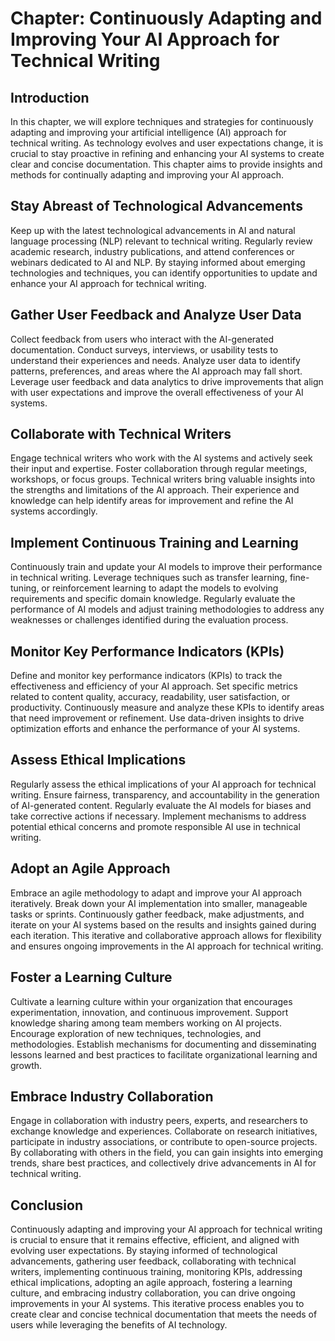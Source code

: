Chapter: Continuously Adapting and Improving Your AI Approach for Technical Writing
===================================================================================

Introduction
------------

In this chapter, we will explore techniques and strategies for continuously adapting and improving your artificial intelligence (AI) approach for technical writing. As technology evolves and user expectations change, it is crucial to stay proactive in refining and enhancing your AI systems to create clear and concise documentation. This chapter aims to provide insights and methods for continually adapting and improving your AI approach.

Stay Abreast of Technological Advancements
------------------------------------------

Keep up with the latest technological advancements in AI and natural language processing (NLP) relevant to technical writing. Regularly review academic research, industry publications, and attend conferences or webinars dedicated to AI and NLP. By staying informed about emerging technologies and techniques, you can identify opportunities to update and enhance your AI approach for technical writing.

Gather User Feedback and Analyze User Data
------------------------------------------

Collect feedback from users who interact with the AI-generated documentation. Conduct surveys, interviews, or usability tests to understand their experiences and needs. Analyze user data to identify patterns, preferences, and areas where the AI approach may fall short. Leverage user feedback and data analytics to drive improvements that align with user expectations and improve the overall effectiveness of your AI systems.

Collaborate with Technical Writers
----------------------------------

Engage technical writers who work with the AI systems and actively seek their input and expertise. Foster collaboration through regular meetings, workshops, or focus groups. Technical writers bring valuable insights into the strengths and limitations of the AI approach. Their experience and knowledge can help identify areas for improvement and refine the AI systems accordingly.

Implement Continuous Training and Learning
------------------------------------------

Continuously train and update your AI models to improve their performance in technical writing. Leverage techniques such as transfer learning, fine-tuning, or reinforcement learning to adapt the models to evolving requirements and specific domain knowledge. Regularly evaluate the performance of AI models and adjust training methodologies to address any weaknesses or challenges identified during the evaluation process.

Monitor Key Performance Indicators (KPIs)
-----------------------------------------

Define and monitor key performance indicators (KPIs) to track the effectiveness and efficiency of your AI approach. Set specific metrics related to content quality, accuracy, readability, user satisfaction, or productivity. Continuously measure and analyze these KPIs to identify areas that need improvement or refinement. Use data-driven insights to drive optimization efforts and enhance the performance of your AI systems.

Assess Ethical Implications
---------------------------

Regularly assess the ethical implications of your AI approach for technical writing. Ensure fairness, transparency, and accountability in the generation of AI-generated content. Regularly evaluate the AI models for biases and take corrective actions if necessary. Implement mechanisms to address potential ethical concerns and promote responsible AI use in technical writing.

Adopt an Agile Approach
-----------------------

Embrace an agile methodology to adapt and improve your AI approach iteratively. Break down your AI implementation into smaller, manageable tasks or sprints. Continuously gather feedback, make adjustments, and iterate on your AI systems based on the results and insights gained during each iteration. This iterative and collaborative approach allows for flexibility and ensures ongoing improvements in the AI approach for technical writing.

Foster a Learning Culture
-------------------------

Cultivate a learning culture within your organization that encourages experimentation, innovation, and continuous improvement. Support knowledge sharing among team members working on AI projects. Encourage exploration of new techniques, technologies, and methodologies. Establish mechanisms for documenting and disseminating lessons learned and best practices to facilitate organizational learning and growth.

Embrace Industry Collaboration
------------------------------

Engage in collaboration with industry peers, experts, and researchers to exchange knowledge and experiences. Collaborate on research initiatives, participate in industry associations, or contribute to open-source projects. By collaborating with others in the field, you can gain insights into emerging trends, share best practices, and collectively drive advancements in AI for technical writing.

Conclusion
----------

Continuously adapting and improving your AI approach for technical writing is crucial to ensure that it remains effective, efficient, and aligned with evolving user expectations. By staying informed of technological advancements, gathering user feedback, collaborating with technical writers, implementing continuous training, monitoring KPIs, addressing ethical implications, adopting an agile approach, fostering a learning culture, and embracing industry collaboration, you can drive ongoing improvements in your AI systems. This iterative process enables you to create clear and concise technical documentation that meets the needs of users while leveraging the benefits of AI technology.
